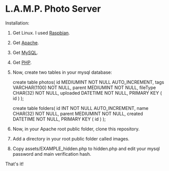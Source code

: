 # L.A.M.P. Photo Server

Installation:
1. Get Linux. I used [Raspbian](https://www.raspbian.org/).
2. Get [Apache](https://httpd.apache.org/).
3. Get [MySQL](https://www.mysql.com/).
4. Get [PHP](https://www.php.net/).

5. Now, create two tables in your mysql database:

    create table photos(
        id MEDIUMINT NOT NULL AUTO_INCREMENT,
        tags VARCHAR(1100) NOT NULL,
        parent MEDIUMINT NOT NULL,
        fileType CHAR(32) NOT NULL,
        uploaded DATETIME NOT NULL,
        PRIMARY KEY ( id )
    );

    create table folders(
        id INT NOT NULL AUTO_INCREMENT,
        name CHAR(32) NOT NULL,
        parent MEDIUMINT NOT NULL,
        created DATETIME NOT NULL,
        PRIMARY KEY ( id )
    );

6. Now, in your Apache root public folder, clone this repository.
7. Add a directory in your root public folder called images.
8. Copy assets/EXAMPLE_hidden.php to hidden.php and edit your mysql password and main verification hash.


That's it! 
